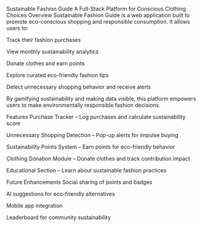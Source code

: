 Sustainable Fashion Guide
A Full-Stack Platform for Conscious Clothing Choices
Overview
Sustainable Fashion Guide is a web application built to promote eco-conscious shopping and responsible consumption. It allows users to:

Track their fashion purchases

View monthly sustainability analytics

Donate clothes and earn points

Explore curated eco-friendly fashion tips

Detect unnecessary shopping behavior and receive alerts

By gamifying sustainability and making data visible, this platform empowers users to make environmentally responsible fashion decisions.

Features
Purchase Tracker – Log purchases and calculate sustainability score

Unnecessary Shopping Detection – Pop-up alerts for impulse buying

Sustainability Points System – Earn points for eco-friendly behavior

Clothing Donation Module – Donate clothes and track contribution impact

Educational Section – Learn about sustainable fashion practices

Future Enhancements
Social sharing of points and badges

AI suggestions for eco-friendly alternatives

Mobile app integration

Leaderboard for community sustainability

